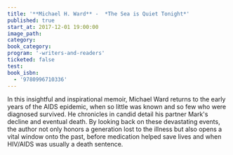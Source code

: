 ```yaml
---
title: '**Michael H. Ward** -  *The Sea is Quiet Tonight*'
published: true
start_at: 2017-12-01 19:00:00
image_path:
category:
book_category:
program: '-writers-and-readers'
ticketed: false
test:
book_isbn:
  - '9780996710336'
---
```



In this insightful and inspirational memoir, Michael Ward returns to the early years of the AIDS epidemic, when so little was known and so few who were diagnosed survived. He chronicles in candid detail his partner Mark's decline and eventual death. By looking back on these devastating events, the author not only honors a generation lost to the illness but also opens a vital window onto the past, before medication helped save lives and when HIV/AIDS was usually a death sentence.
